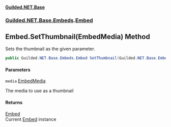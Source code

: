 
#### [Guilded.NET.Base](Guilded_NET_Base 'Guilded.NET.Base')
### [Guilded.NET.Base.Embeds](Guilded_NET_Base#Guilded_NET_Base_Embeds 'Guilded.NET.Base.Embeds').[Embed](Embed 'Guilded.NET.Base.Embeds.Embed')
## Embed.SetThumbnail(EmbedMedia) Method

Sets the thumbnail as the given parameter.
```csharp
public Guilded.NET.Base.Embeds.Embed SetThumbnail(Guilded.NET.Base.Embeds.EmbedMedia media);
```

#### Parameters

<a name='Guilded_NET_Base_Embeds_Embed_SetThumbnail(Guilded_NET_Base_Embeds_EmbedMedia)_media'></a>
`media` [EmbedMedia](EmbedMedia 'Guilded.NET.Base.Embeds.EmbedMedia')

The media to use as a thumbnail


#### Returns
[Embed](Embed 'Guilded.NET.Base.Embeds.Embed')  
Current [Embed](Embed 'Guilded.NET.Base.Embeds.Embed') instance